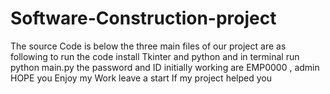 # Software-Construction-project
The source Code is below the three main files of our project are as following 
to run the code install Tkinter and python and in terminal run python main.py 
the password and ID initially working are EMP0000 , admin 
HOPE you Enjoy my Work leave a start If my project helped you 
